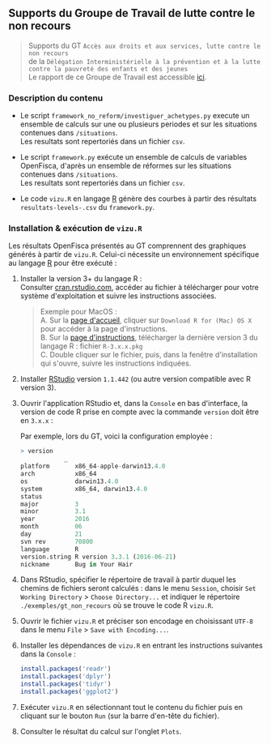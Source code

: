## Supports du Groupe de Travail de lutte contre le non recours
  
 > Supports du GT `Accès aux droits et aux services, lutte contre le non recours`  
 de la `Délégation Interministérielle à la prévention et à la lutte contre la pauvreté des enfants et des jeunes`  
 Le rapport de ce Groupe de Travail est accessible [ici](https://www.caissedesdepotsdesterritoires.fr/cs/BlobServer?blobkey=id&blobnocache=true&blobwhere=1250171076233&blobheader=application%2Fpdf&blobcol=urldata&blobtable=MungoBlobs).

### Description du contenu

* Le script `framework_no_reform/investiguer_achetypes.py` execute un ensemble de calculs sur une ou plusieurs periodes et sur les situations contenues dans `/situations`.  
Les resultats sont repertoriés dans un fichier `csv`.

* Le script `framework.py` exécute un ensemble de calculs de variables OpenFisca, d'après un ensemble de réformes sur les situations contenues dans `/situations`.  
Les resultats sont repertoriés dans un fichier `csv`.

* Le code `vizu.R` en langage [R](https://www.r-project.org) génère des courbes à partir des résultats `resultats-levels-.csv` du `framework.py`.

### Installation & exécution de `vizu.R`

Les résultats OpenFisca présentés au GT comprennent des graphiques générés à partir de `vizu.R`. Celui-ci nécessite un environnement spécifique au langage [R](https://www.r-project.org) pour être exécuté :

1. Installer la version 3+ du langage R :  
Consulter [cran.rstudio.com](https://cran.rstudio.com), accéder au fichier à télécharger pour votre système d'exploitation et suivre les instructions associées.

    > Exemple pour MacOS :  
    A. Sur la [page d'accueil](https://cran.rstudio.com), cliquer sur `Download R for (Mac) OS X` pour accéder à la page d'instructions.  
    B. Sur la [page d'instructions](https://cran.rstudio.com/bin/macosx/), télécharger la dernière version 3 du langage R : fichier `R-3.x.x.pkg`  
    C. Double cliquer sur le fichier, puis, dans la fenêtre d'installation qui s'ouvre, suivre les instructions indiquées.


2. Installer [RStudio](https://www.rstudio.com/products/rstudio/download/#download) version `1.1.442` (ou autre version compatible avec R version 3).

3. Ouvrir l'application RStudio et, dans la `Console` en bas d'interface, la version de code R prise en compte avec la commande `version` doit être en `3.x.x` :

    Par exemple, lors du GT, voici la configuration employée :
    ```R
    > version
                _
    platform       x86_64-apple-darwin13.4.0
    arch           x86_64
    os             darwin13.4.0
    system         x86_64, darwin13.4.0
    status
    major          3
    minor          3.1
    year           2016
    month          06
    day            21
    svn rev        70800
    language       R
    version.string R version 3.3.1 (2016-06-21)
    nickname       Bug in Your Hair
    ```

4. Dans RStudio, spécifier le répertoire de travail à partir duquel les chemins de fichiers seront calculés : dans le menu `Session`, choisir `Set Working Directory` > `Choose Directory...` et indiquer le répertoire `./exemples/gt_non_recours` où se trouve le code R `vizu.R`.

5. Ouvrir le fichier `vizu.R` et préciser son encodage en choisissant `UTF-8` dans le menu `File` > `Save with Encoding...`.

6. Installer les dépendances de `vizu.R` en entrant les instructions suivantes dans la `Console` :

    ```R
    install.packages('readr')
    install.packages('dplyr')
    install.packages('tidyr')
    install.packages('ggplot2')
    ```

6. Exécuter `vizu.R` en sélectionnant tout le contenu du fichier puis en cliquant sur le bouton `Run` (sur la barre d'en-tête du fichier).

7. Consulter le résultat du calcul sur l'onglet `Plots`.
